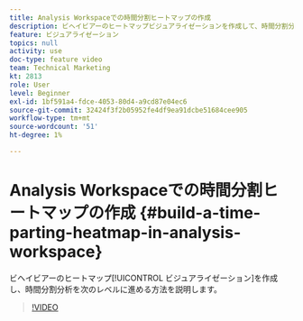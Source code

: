 ```yaml
---
title: Analysis Workspaceでの時間分割ヒートマップの作成
description: ビヘイビアーのヒートマップビジュアライゼーションを作成して、時間分割分析を次のレベルに進める方法を説明します。
feature: ビジュアライゼーション
topics: null
activity: use
doc-type: feature video
team: Technical Marketing
kt: 2813
role: User
level: Beginner
exl-id: 1bf591a4-fdce-4053-80d4-a9cd87e04ec6
source-git-commit: 32424f3f2b05952fe4df9ea91dcbe51684cee905
workflow-type: tm+mt
source-wordcount: '51'
ht-degree: 1%

---
```


# Analysis Workspaceでの時間分割ヒートマップの作成 {#build-a-time-parting-heatmap-in-analysis-workspace}

ビヘイビアーのヒートマップ[!UICONTROL ビジュアライゼーション]を作成し、時間分割分析を次のレベルに進める方法を説明します。

>[!VIDEO](https://video.tv.adobe.com/v/26991/?quality=12)
